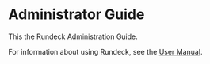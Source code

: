 # Administrator Guide

This the Rundeck Administration Guide.

For information about using Rundeck, see the [User Manual](/manual/index.md).
